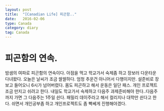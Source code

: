 ```yaml
---
layout: post
title:  "[Canadian Life] 피곤함.."
date:   2016-02-06
type: Canada
category: diary
tag: Canada
---
```


# 피곤함의 연속.

밤샘의 여파로 피곤함의 연속이다. 아점을 먹고 학교가서 숙제좀 하고 장보러 다운타운 다녀왔다. 오늘은 날씨가 조금 쌀쌀하다. 엄청 추운건 아니어서 다행이지만. 설준비로 장보고 들어오니 6시가 넘어버렸다. 몸도 피곤하고 해서 운동은 일단 패스. 개인 프로젝트 조금 만지고 쉬려고 한다. 내일도 학교가서 숙제하고 다음주 과제준비해야 한다..다음주까지 가면 그 다음주는 1주일 쉰다. 패밀리 데이주라고 해서 컬리지나 대학만 쉰다고 한다. 쉬면서 개인공부좀 하고 개인프로젝트도 좀 빡쎄게 진행해야겠다.